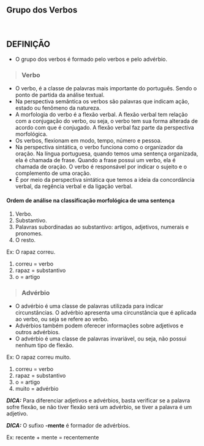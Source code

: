 ## Grupo dos Verbos

<br>

## DEFINIÇÃO
* O grupo dos verbos é formado pelo verbos e pelo advérbio. 

> ### Verbo
* O verbo, é a classe de palavras mais importante do português. Sendo o ponto de partida da análise textual. 
* Na perspectiva semântica os verbos são palavras que indicam ação, estado ou fenômeno da natureza.
* A morfologia do verbo é a flexão verbal. A flexão verbal tem relação com a conjugação do verbo, ou seja, o verbo tem sua forma alterada de acordo com que é conjugado. A flexão verbal faz parte da perspectiva morfológica.
* Os verbos, flexionam em modo, tempo, número e pessoa.
* Na perspectiva sintática, o verbo funciona como o organizador da oração. Na língua portuguesa, quando temos uma sentença organizada, ela é chamada de frase. Quando a frase possui um verbo, ela é chamada de oração. O verbo é responsável por indicar o sujeito e o complemento de uma oração.
* É por meio da perspectiva sintática que temos a ideia da concordância verbal, da regência verbal e da ligação verbal.

#### Ordem de análise na classificação morfológica de uma sentença
1. Verbo.
2. Substantivo.
3. Palavras subordinadas ao substantivo: artigos, adjetivos, numerais e pronomes.
4. O resto.

Ex: O rapaz correu.
1. correu = verbo
2. rapaz = substantivo
3. o = artigo

> ### Advérbio
* O advérbio é uma classe de palavras utilizada para indicar circunstâncias. O advérbio apresenta uma circunstância que é aplicada ao verbo, ou seja se refere ao verbo.
* Advérbios também podem oferecer informações sobre adjetivos e outros advérbios.
* O advérbio é uma classe de palavras invariável, ou seja, não possui nenhum tipo de flexão.

Ex: O rapaz correu muito.
1. correu = verbo
2. rapaz = substantivo
3. o = artigo
4. muito = advérbio

***DICA:*** Para diferenciar adjetivos e advérbios, basta verificar se a palavra sofre flexão, se não tiver flexão será um advérbio, se tiver a palavra é um adjetivo.

***DICA:*** O sufixo **-mente** é formador de advérbios.

Ex: recente + mente = recentemente